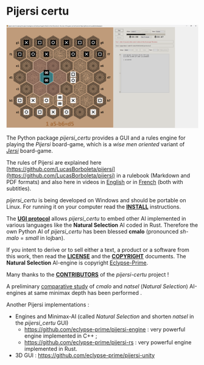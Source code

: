 # Pijersi certu

![](./docs/pijersi-screenshot-v2.2.0.png)

The Python package *pijersi_certu* provides a GUI and a rules engine for playing the *Pijersi* board-game, which is a *wise men oriented* variant of [*Jersi*](https://github.com/LucasBorboleta/jersi) board-game.

The rules of Pijersi are explained here [https://github.com/LucasBorboleta/pijersi](https://github.com/LucasBorboleta/pijersi) in a rulebook (Markdown and PDF formats) and also here in videos in  [English](https://youtu.be/w2c6-h2DAus) or in  [French](https://youtu.be/w41zrhBB5t8) (both with subtitles).

*pijersi_certu* is being developed on Windows and should be portable on Linux. For running it on your computer read the [**INSTALL**](./docs/INSTALL.md) instructions.

The **[UGI protocol](https://github.com/eclypse-prime/pijersi-engine/blob/main/ugi.md)** allows *pijersi_certu* to embed other AI implemented in various languages like the **Natural Selection** AI coded in Rust. Therefore the own Python AI of *pijersi_certu* has been blessed **cmalo** (pronounced *sh-malo* = *small* in lojban).

If you intent to derive or to sell either a text, a product or a software from this work, then read the [**LICENSE**](./docs/LICENSE.txt) and the  [**COPYRIGHT**](./docs/COPYRIGHT.md)  documents. The **Natural Selection** AI-engine is copyright [Eclypse-Prime](mailto:eclypse.prime@gmail.com).

Many thanks to the [**CONTRIBUTORS**](./docs/CONTRIBUTORS.md) of the *pijersi-certu* project !

A preliminary [comparative study](./docs/study-cmalo-natsel.md) of *cmalo* and *natsel* (*Natural Selection*) AI-engines at same minimax depth has been performed .

Another Pijersi implementations :

- Engines and Minimax-AI (called *Natural Selection* and shorten *natsel* in the *pijersi_certu* GUI)
  - https://github.com/eclypse-prime/pijersi-engine : very powerful engine implemented in C++ ;
  - https://github.com/eclypse-prime/pijersi-rs : very powerful engine implemented in Rust.
- 3D GUI : https://github.com/eclypse-prime/pijersi-unity

